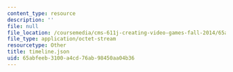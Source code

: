 ```yaml
---
content_type: resource
description: ''
file: null
file_location: /coursemedia/cms-611j-creating-video-games-fall-2014/65abfeeb3100a4cd76ab98450aa04b36_timeline.json
file_type: application/octet-stream
resourcetype: Other
title: timeline.json
uid: 65abfeeb-3100-a4cd-76ab-98450aa04b36
---
```

